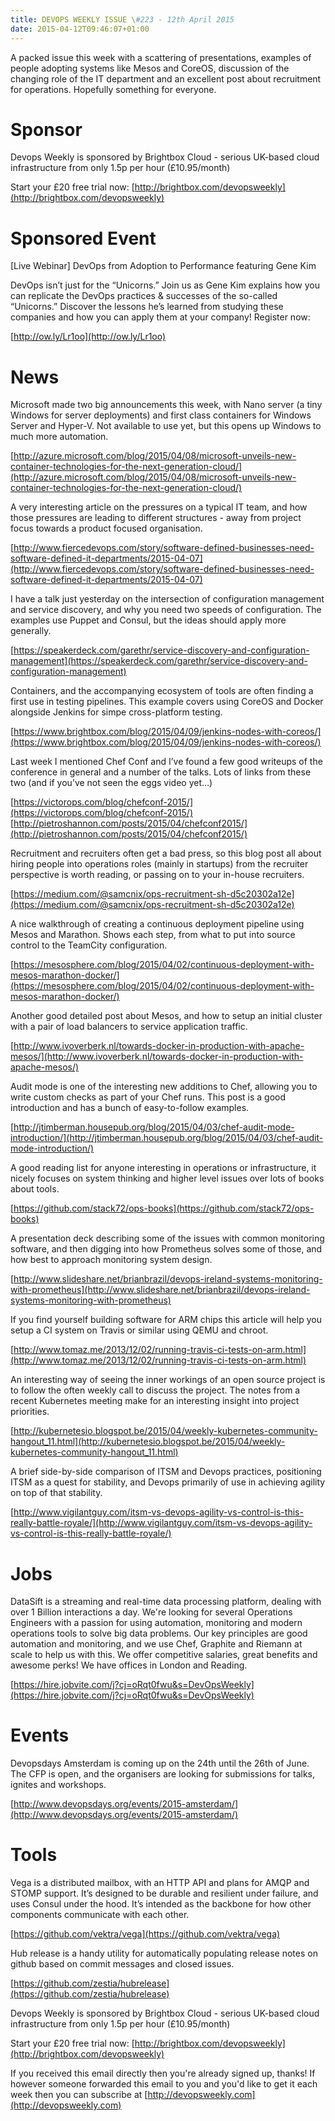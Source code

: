 ```yaml
---
title: DEVOPS WEEKLY ISSUE \#223 - 12th April 2015 
date: 2015-04-12T09:46:07+01:00
---
```


A packed issue this week with a scattering of presentations, examples of people adopting systems like Mesos and CoreOS, discussion of the changing role of the IT department and an excellent post about recruitment for operations. Hopefully something for everyone.


Sponsor
======

Devops Weekly is sponsored by Brightbox Cloud - serious UK-based cloud infrastructure from only 1.5p per hour (£10.95/month)

Start your £20 free trial now: [http://brightbox.com/devopsweekly](http://brightbox.com/devopsweekly)


Sponsored Event
=============

[Live Webinar] DevOps from Adoption to Performance featuring Gene Kim

DevOps isn’t just for the “Unicorns.” Join us as Gene Kim explains how you can replicate the DevOps practices & successes of the so-called “Unicorns.” Discover the lessons he’s learned from studying these companies and how you can apply them at your company! Register now:

[http://ow.ly/Lr1oo](http://ow.ly/Lr1oo)


News
====

Microsoft made two big announcements this week, with Nano server (a tiny Windows for server deployments) and first class containers for Windows Server and Hyper-V. Not available to use yet, but this opens up Windows to much more automation.

[http://azure.microsoft.com/blog/2015/04/08/microsoft-unveils-new-container-technologies-for-the-next-generation-cloud/](http://azure.microsoft.com/blog/2015/04/08/microsoft-unveils-new-container-technologies-for-the-next-generation-cloud/)


A very interesting article on the pressures on a typical IT team, and how those pressures are leading to different structures - away from project focus towards a product focused organisation.

[http://www.fiercedevops.com/story/software-defined-businesses-need-software-defined-it-departments/2015-04-07](http://www.fiercedevops.com/story/software-defined-businesses-need-software-defined-it-departments/2015-04-07)


I have a talk just yesterday on the intersection of configuration management and service discovery, and why you need two speeds of configuration. The examples use Puppet and Consul, but the ideas should apply more generally.

[https://speakerdeck.com/garethr/service-discovery-and-configuration-management](https://speakerdeck.com/garethr/service-discovery-and-configuration-management)


Containers, and the accompanying ecosystem of tools are often finding a first use in testing pipelines. This example covers using CoreOS and Docker alongside Jenkins for simpe cross-platform testing.

[https://www.brightbox.com/blog/2015/04/09/jenkins-nodes-with-coreos/](https://www.brightbox.com/blog/2015/04/09/jenkins-nodes-with-coreos/)


Last week I mentioned Chef Conf and I’ve found a few good writeups of the conference in general and a number of the talks. Lots of links from these two (and if you’ve not seen the eggs video yet…)

[https://victorops.com/blog/chefconf-2015/](https://victorops.com/blog/chefconf-2015/)
[http://pietroshannon.com/posts/2015/04/chefconf2015/](http://pietroshannon.com/posts/2015/04/chefconf2015/)


Recruitment and recruiters often get a bad press, so this blog post all about hiring people into operations roles (mainly in startups) from the recruiter perspective is worth reading, or passing on to your in-house recruiters.

[https://medium.com/@samcnix/ops-recruitment-sh-d5c20302a12e](https://medium.com/@samcnix/ops-recruitment-sh-d5c20302a12e)


A nice walkthrough of creating a continuous deployment pipeline using Mesos and Marathon. Shows each step, from what to put into source control to the TeamCity configuration.

[https://mesosphere.com/blog/2015/04/02/continuous-deployment-with-mesos-marathon-docker/](https://mesosphere.com/blog/2015/04/02/continuous-deployment-with-mesos-marathon-docker/)


Another good detailed post about Mesos, and how to setup an initial cluster with a pair of load balancers to service application traffic.

[http://www.ivoverberk.nl/towards-docker-in-production-with-apache-mesos/](http://www.ivoverberk.nl/towards-docker-in-production-with-apache-mesos/)


Audit mode is one of the interesting new additions to Chef, allowing you to write custom checks as part of your Chef runs. This post is a good introduction and has a bunch of easy-to-follow examples.

[http://jtimberman.housepub.org/blog/2015/04/03/chef-audit-mode-introduction/](http://jtimberman.housepub.org/blog/2015/04/03/chef-audit-mode-introduction/)


A good reading list for anyone interesting in operations or infrastructure, it nicely focuses on system thinking and higher level issues over lots of books about tools.

[https://github.com/stack72/ops-books](https://github.com/stack72/ops-books)


A presentation deck describing some of the issues with common monitoring software, and then digging into how Prometheus solves some of those, and how best to approach monitoring system design.

[http://www.slideshare.net/brianbrazil/devops-ireland-systems-monitoring-with-prometheus](http://www.slideshare.net/brianbrazil/devops-ireland-systems-monitoring-with-prometheus)


If you find yourself building software for ARM chips this article will help you setup a CI system on Travis or similar using QEMU and chroot.

[http://www.tomaz.me/2013/12/02/running-travis-ci-tests-on-arm.html](http://www.tomaz.me/2013/12/02/running-travis-ci-tests-on-arm.html)


An interesting way of seeing the inner workings of an open source project is to follow the often weekly call to discuss the project. The notes from a recent Kubernetes meeting make for an interesting insight into project priorities.

[http://kubernetesio.blogspot.be/2015/04/weekly-kubernetes-community-hangout_11.html](http://kubernetesio.blogspot.be/2015/04/weekly-kubernetes-community-hangout_11.html)


A brief side-by-side comparison of ITSM and Devops practices, positioning ITSM as a quest for stability, and Devops primarily of use in achieving agility on top of that stability.

[http://www.vigilantguy.com/itsm-vs-devops-agility-vs-control-is-this-really-battle-royale/](http://www.vigilantguy.com/itsm-vs-devops-agility-vs-control-is-this-really-battle-royale/)


Jobs
====

DataSift is a streaming and real-time data processing platform, dealing with over 1 Billion interactions a day. We're looking for several Operations Engineers with a passion for using automation, monitoring and modern operations tools to solve big data problems.  Our key principles are good automation and monitoring, and we use Chef, Graphite and Riemann at scale to help us with this. We offer competitive salaries, great benefits and awesome perks! We have offices in London and Reading.

[https://hire.jobvite.com/j?cj=oRqt0fwu&s=DevOpsWeekly](https://hire.jobvite.com/j?cj=oRqt0fwu&s=DevOpsWeekly)


Events
======

Devopsdays Amsterdam is coming up on the 24th until the 26th of June. The CFP is open, and the organisers are looking for submissions for talks, ignites and workshops.

[http://www.devopsdays.org/events/2015-amsterdam/](http://www.devopsdays.org/events/2015-amsterdam/)


Tools
=====

Vega is a distributed mailbox, with an HTTP API and plans for AMQP and STOMP support. It’s designed to be durable and resilient under failure, and uses Consul under the hood. It’s intended as the backbone for how other components communicate with each other.

[https://github.com/vektra/vega](https://github.com/vektra/vega)


Hub release is a handy utility for automatically populating release notes on github based on commit messages and closed issues.

[https://github.com/zestia/hubrelease](https://github.com/zestia/hubrelease)


Devops Weekly is sponsored by Brightbox Cloud - serious UK-based cloud infrastructure from only 1.5p per hour (£10.95/month)

Start your £20 free trial now: [http://brightbox.com/devopsweekly](http://brightbox.com/devopsweekly)


If you received this email directly then you're already signed up, thanks! If however someone forwarded this email to you and you'd like to get it each week then you can subscribe at [http://devopsweekly.com](http://devopsweekly.com)

